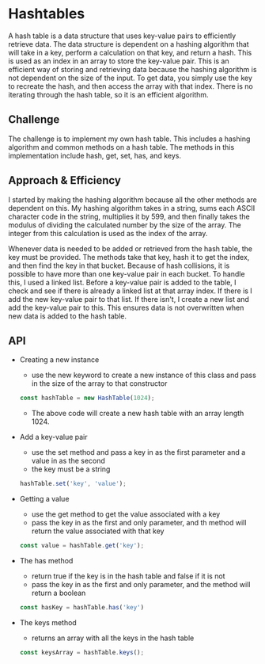 # Hashtables
A hash table is a data structure that uses key-value pairs to efficiently retrieve data. The data structure is dependent on a hashing algorithm that will take in a key, perform a calculation on that key, and return a hash. This is used as an index in an array to store the key-value pair. This is an efficient way of storing and retrieving data because the hashing algorithm is not dependent on the size of the input. To get data, you simply use the key to recreate the hash, and then access the array with that index. There is no iterating through the hash table, so it is an efficient algorithm.

## Challenge
The challenge is to implement my own hash table. This includes a hashing algorithm and common methods on a hash table. The methods in this implementation include hash, get, set, has, and keys.

## Approach & Efficiency
I started by making the hashing algorithm because all the other methods are dependent on this. My hashing algorithm takes in a string, sums each ASCII character code in the string, multiplies it by 599, and then finally takes the modulus of dividing the calculated number by the size of the array. The integer from this calculation is used as the index of the array.

Whenever data is needed to be added or retrieved from the hash table, the key must be provided. The methods take that key, hash it to get the index, and then find the key in that bucket. Because of hash collisions, it is possible to have more than one key-value pair in each bucket. To handle this, I used a linked list. Before a key-value pair is added to the table, I check and see if there is already a linked list at that array index. If there is I add the new key-value pair to that list. If there isn't, I create a new list and add the key-value pair to this. This ensures data is not overwritten when new data is added to the hash table.

## API
- Creating a new instance
  - use the new keyword to create a new instance of this class and pass in the size of the array to that constructor
  ```js
  const hashTable = new HashTable(1024);
  ```
  - The above code will create a new hash table with an array length 1024.

- Add a key-value pair
  - use the set method and pass a key in as the first parameter and a value in as the second
  - the key must be a string
  ```js
  hashTable.set('key', 'value');
  ```

- Getting a value
  - use the get method to get the value associated with a key
  - pass the key in as the first and only parameter, and th method will return the value associated with that key
  ```js
  const value = hashTable.get('key');
  ```

- The has method
  - return true if the key is in the hash table and false if it is not
  - pass the key in as the first and only parameter, and the method will return a boolean
  ```js
  const hasKey = hashTable.has('key')
  ```

- The keys method
  - returns an array with all the keys in the hash table
  ```js
  const keysArray = hashTable.keys();
  ```